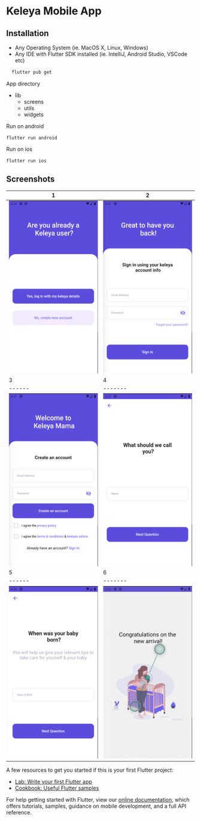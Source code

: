 
# Keleya Mobile App



 




## Installation

- Any Operating System (ie. MacOS X, Linux, Windows)
- Any IDE with Flutter SDK installed (ie. IntelliJ, Android Studio, VSCode etc)


```bash
  flutter pub get
```
App directory
- lib
  - screens
  - utils
  - widgets

Run on android
```
flutter run android
```

Run on ios

```
flutter run ios
```

## Screenshots
| 1 | 2|
|------|-------|
|<img src="./screenshots/welcome.png" width="300">|<img src="screenshots/login.png" width="300">|
| 3 | 4|
|------|-------|
|<img src="./screenshots/signup.png" width="300">|<img src="screenshots/name.png" width="300">|
| 5 | 6|
|------|-------|
|<img src="./screenshots/date.png" width="300">|<img src="screenshots/success.png" width="300">|



A few resources to get you started if this is your first Flutter project:

- [Lab: Write your first Flutter app](https://flutter.dev/docs/get-started/codelab)
- [Cookbook: Useful Flutter samples](https://flutter.dev/docs/cookbook)

For help getting started with Flutter, view our
[online documentation](https://flutter.dev/docs), which offers tutorials,
samples, guidance on mobile development, and a full API reference.

